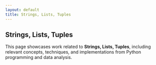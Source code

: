 ```yaml
---
layout: default
title: Strings, Lists, Tuples
---
```


## Strings, Lists, Tuples

This page showcases work related to **Strings, Lists, Tuples**, including relevant concepts, techniques, and implementations from Python programming and data analysis.
